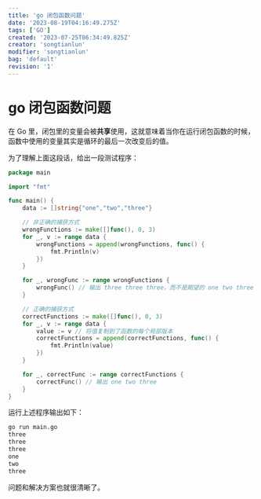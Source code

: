 ```yaml
---
title: 'go 闭包函数问题'
date: '2023-08-19T04:16:49.275Z'
tags: ['GO']
created: '2023-07-25T06:34:49.825Z'
creator: 'songtianlun'
modifier: 'songtianlun'
bag: 'default'
revision: '1'
---
```


<!-- Exported from TiddlyWiki at 12:16, 19th 八月 2023 -->

# go 闭包函数问题

在 Go 里，闭包里的变量会被**共享**使用，这就意味着当你在运行闭包函数的时候，函数中使用的变量其实是循环的最后一次改变后的值。

为了理解上面这段话，给出一段测试程序：

```go
package main

import "fmt"

func main() {
    data := []string{"one","two","three"}

    // 非正确的捕获方式
    wrongFunctions := make([]func(), 0, 3)
    for _, v := range data {
        wrongFunctions = append(wrongFunctions, func() {
            fmt.Println(v)
        })
    }

    for _, wrongFunc := range wrongFunctions {
        wrongFunc() // 输出 three three three，而不是期望的 one two three
    }

    // 正确的捕获方式
    correctFunctions := make([]func(), 0, 3)
    for _, v := range data {
        value := v // 将值复制到了函数的每个局部版本
        correctFunctions = append(correctFunctions, func() {
            fmt.Println(value)
        })
    }

    for _, correctFunc := range correctFunctions {
        correctFunc() // 输出 one two three
    }
}
```

运行上述程序输出如下：

```bash
go run main.go
three
three
three
one
two
three
```

问题和解决方案也就很清晰了。